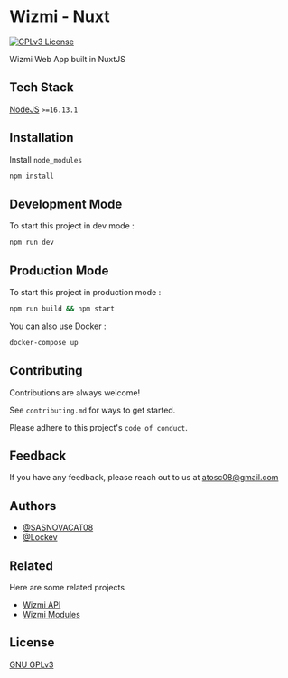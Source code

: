 
# Wizmi - Nuxt

[![GPLv3 License](https://img.shields.io/badge/License-GPL%20v3-yellow.svg)](https://opensource.org/licenses/)

Wizmi Web App built in NuxtJS

## Tech Stack

[NodeJS](https://nodejs.org/en/download/) `>=16.13.1`

## Installation

Install `node_modules`

```bash
npm install
```

## Development Mode

To start this project in dev mode :

```bash
npm run dev
```

## Production Mode

To start this project in production mode :

```bash
npm run build && npm start
```

You can also use Docker :

```bash
docker-compose up
```

## Contributing

Contributions are always welcome!

See `contributing.md` for ways to get started.

Please adhere to this project's `code of conduct`.

## Feedback

If you have any feedback, please reach out to us at atosc08@gmail.com

## Authors

- [@SASNOVACAT08](https://www.github.com/sasnovacat08)
- [@Lockev](https://www.github.com/lockev)

## Related

Here are some related projects

- [Wizmi API](https://github.com/Miaouuu/wizmi_api)
- [Wizmi Modules](https://github.com/Miaouuu/wizmi)

## License
[GNU GPLv3](https://choosealicense.com/licenses/gpl-3.0/)

